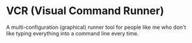 # VCR (Visual Command Runner)

A multi-configuration (graphical) runner tool for people like me who don't like typing everything into a command line every time.

